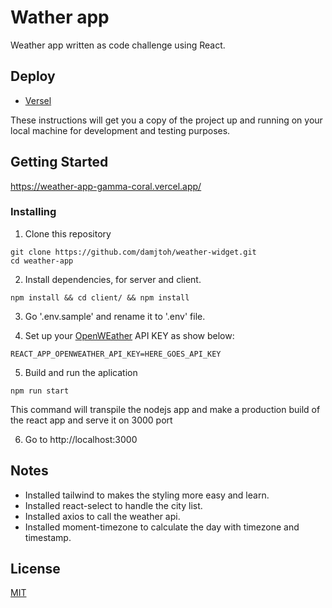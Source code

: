 # Wather app

Weather app written as code challenge using React.

## Deploy
- [Versel](https://weather-app-gamma-coral.vercel.app/)

These instructions will get you a copy of the project up and running on your local machine for development and testing purposes.

## Getting Started
https://weather-app-gamma-coral.vercel.app/

### Installing

1. Clone this repository
```
git clone https://github.com/damjtoh/weather-widget.git
cd weather-app
```

2. Install dependencies, for server and client.
```
npm install && cd client/ && npm install
```

3. Go '.env.sample' and rename it to '.env' file.

5. Set up your [OpenWEather](https://home.openweathermap.org/) API KEY as show below:
```
REACT_APP_OPENWEATHER_API_KEY=HERE_GOES_API_KEY
```

5. Build and run the aplication
```
npm run start
```

This command will transpile the nodejs app and make a production build of the react app and serve it on 3000 port

6. Go to http://localhost:3000


## Notes
- Installed tailwind to makes the styling more easy and learn.
- Installed react-select to handle the city list.
- Installed axios to call the weather api.
- Installed moment-timezone to calculate the day with timezone and timestamp.




## License
[MIT](https://choosealicense.com/licenses/mit/)
